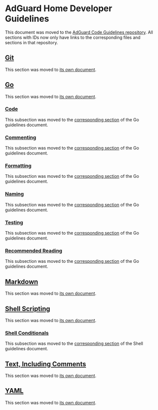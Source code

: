  #  AdGuard Home Developer Guidelines

This document was moved to the [AdGuard Code Guidelines repository][repo].  All
sections with IDs now only have links to the corresponding files and sections in
that repository.

##  <a href="#git" id="git" name="git">Git</a>

This section was moved to [its own document][git].

##  <a href="#go" id="go" name="go">Go</a>

This section was moved to [its own document][go].

   ###  <a href="#code" id="code" name="code">Code</a>

This subsection was moved to the [corresponding section][code] of the Go
guidelines document.

   ###  <a href="#commenting" id="commenting" name="commenting">Commenting</a>

This subsection was moved to the [corresponding section][cmnt] of the Go
guidelines document.

   ###  <a href="#formatting" id="formatting" name="formatting">Formatting</a>

This subsection was moved to the [corresponding section][fmt] of the Go
guidelines document.

   ###  <a href="#naming" id="naming" name="naming">Naming</a>

This subsection was moved to the [corresponding section][name] of the Go
guidelines document.

   ###  <a href="#testing" id="testing" name="testing">Testing</a>

This subsection was moved to the [corresponding section][test] of the Go
guidelines document.

   ###  <a href="#recommended-reading" id="recommended-reading" name="recommended-reading">Recommended Reading</a>

This subsection was moved to the [corresponding section][read] of the Go
guidelines document.

##  <a href="#markdown" id="markdown" name="markdown">Markdown</a>

This section was moved to [its own document][md].

##  <a href="#shell-scripting" id="shell-scripting" name="shell-scripting">Shell Scripting</a>

This section was moved to [its own document][sh].

   ###  <a href="#shell-conditionals" id="shell-conditionals" name="shell-conditionals">Shell Conditionals</a>

This subsection was moved to the [corresponding section][cond] of the Shell
guidelines document.

##  <a href="#text-including-comments" id="text-including-comments" name="text-including-comments">Text, Including Comments</a>

This section was moved to [its own document][txt].

##  <a href="#yaml" id="yaml" name="yaml">YAML</a>

This section was moved to [its own document][yaml].

[cmnt]: https://github.com/AdguardTeam/CodeGuidelines/blob/master/Go/Go.md#commenting
[code]: https://github.com/AdguardTeam/CodeGuidelines/blob/master/Go/Go.md#code
[cond]: https://github.com/AdguardTeam/CodeGuidelines/blob/master/Go/Shell.md#shell-conditionals
[fmt]:  https://github.com/AdguardTeam/CodeGuidelines/blob/master/Go/Go.md#formatting
[git]:  https://github.com/AdguardTeam/CodeGuidelines/blob/master/Go/Git.md
[go]:   https://github.com/AdguardTeam/CodeGuidelines/blob/master/Go/Go.md
[md]:   https://github.com/AdguardTeam/CodeGuidelines/blob/master/Go/Markdown.md
[name]: https://github.com/AdguardTeam/CodeGuidelines/blob/master/Go/Go.md#naming
[read]: https://github.com/AdguardTeam/CodeGuidelines/blob/master/Go/Go.md#recommended-reading
[repo]: https://github.com/AdguardTeam/CodeGuidelines
[sh]:   https://github.com/AdguardTeam/CodeGuidelines/blob/master/Go/Shell.md
[test]: https://github.com/AdguardTeam/CodeGuidelines/blob/master/Go/Go.md#testing
[txt]:  https://github.com/AdguardTeam/CodeGuidelines/blob/master/Go/Text.md
[yaml]: https://github.com/AdguardTeam/CodeGuidelines/blob/master/Go/YAML.md
